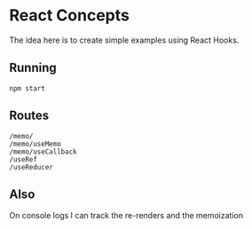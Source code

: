 # React Concepts
The idea here is to create simple examples using React Hooks. 

## Running
``` npm start ```

## Routes

```
/memo/
/memo/useMemo
/memo/useCallback
/useRef
/useReducer
```

## Also
On console logs I can track the re-renders and the memoization 
